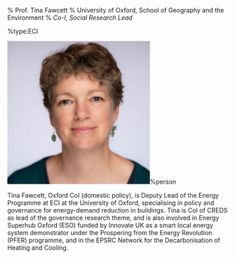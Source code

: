 % Prof. Tina Fawcett
% University of Oxford, School of Geography and the Environment
% _Co-I, Social Research Lead_

%type:ECI

![Tina](Tina.jpg)%person

Tina Fawcett, Oxford CoI (domestic policy), is Deputy Lead of the Energy Programme at ECI at the University of Oxford, specialising in policy and governance for energy-demand reduction in buildings. Tina is CoI of CREDS as lead of the governance research theme, and is also involved in Energy Superhub Oxford (ESO) funded by Innovate UK as a smart local energy system demonstrator under the Prospering from the Energy Revolution (PFER) programme, and in the EPSRC Network for the Decarbonisation of Heating and Cooling.
